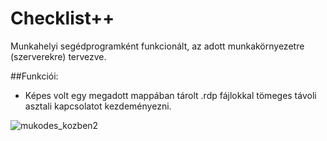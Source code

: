# Checklist++

Munkahelyi segédprogramként funkcionált, az adott munkakörnyezetre (szerverekre) tervezve.

##Funkciói:
- Képes volt egy megadott mappában tárolt .rdp fájlokkal tömeges távoli asztali kapcsolatot kezdeményezni.

![mukodes_kozben2](https://user-images.githubusercontent.com/17532282/194511522-eeab4f5d-ef6a-4d4a-8ca5-5db36ea5acb5.png)


